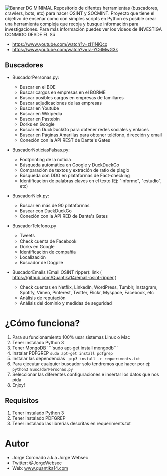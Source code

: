 ![Banner DG MINIMAL](https://quantika14.com/wp-content/uploads/2020/04/DG-minimal-version2.jpg)
Repositorio de difentes herramientas (buscadores, crawlers, bots, etc) para hacer OSINT y SOCMINT. Proyecto que tiene el objetivo de enseñar como con simples scripts en Python es posible crear una herramienta compleja que recoja y busque información para investigaciones. Para más información puedes ver los vídeos de INVESTIGA CONMIGO DESDE EL Sü
* https://www.youtube.com/watch?v=zI11NiQcx
* https://www.youtube.com/watch?v=ra-YC6MwG3k

## Buscadores

* BuscadorPersonas.py: 
  * Buscar en el BOE
  * Buscar cargos en empresas en el BORME
  * Buscar posibles cargos en empresas de familiares
  * Buscar adjudicaciones de las empresas
  * Buscar en Youtube
  * Buscar en Wikipedia
  * Buscar en Pastebin
  * Dorks en Google
  * Buscar en DuckDuckGo para obtener redes sociales y enlaces
  * Buscar en Páginas Amarillas para obtener teléfono, dirección y email
  * Conexión con la API REST de Dante's Gates

* BuscadorNoticiasFalsas.py:
  * Footprinting de la noticia
  * Búsqueda automática en Google y DuckDuckGo
  * Comparación de textos y extración de ratio de plagio
  * Búsqueda con DDG en plataformas de Fact-checking
  * Identificación de palabras claves en el texto (Ej: "informe", "estudio", etc)

* BuscadorNick.py:
  * Buscar en más de 90 plataformas
  * Buscar con DuckDuckGo
  * Conexión con la API RED de Dante's Gates

* BuscadorTelefono.py
  * Tweets
  * Check cuenta de Facebook
  * Dorks en Google
  * Identificación de compañia
  * Localización
  * Buscador de Dogpile

* BuscadorEmails (Email OSINT ripper): link ( https://github.com/Quantika14/email-osint-ripper )
  * Check cuentas en Netflix, LinkedIn, WordPress, Tumblr, Instagram, Spotify, Vimeo, Pinterest, Twitter, Flickr, Myspace, Facebook, etc
  * Análisis de reputación
  * Análisis del dominio y medidas de seguridad 
  
# ¿Cómo funciona?

1. Para su funcionamiento 100% usar sistemas Linux o Mac
1. Tener instalado Python 3
1. Tener MongoDB ````sudo apt-get install mongodb```
1. Instalar PDFGREP ```sudo apt-get install pdfgrep```
1. Instalar las dependencias ``` pip3 install -r requeriments.txt```
1. Para ejecutar cualquier buscador solo tendremos que hacer por ej: ```python3 BuscadorPersonas.py```
1. Seleccionar las diferentes configuraciones e insertar los datos que nos pida
1. Enjoy!

## Requisitos

1. Tener instalado Python 3
1. Tener instalado PDFGREP
1. Tener instalado las librerias descritas en requeriments.txt

# Autor
* Jorge Coronado a.k.a Jorge Websec
* Twitter: @JorgeWebsec
* Web: www.quantika14.com
